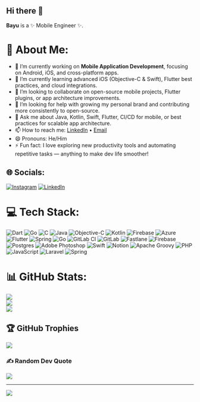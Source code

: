## Hi there 👋


**Bayu** is a ✨ Mobile Engineer ✨.
# 💫 About Me:
- 🔭 I’m currently working on **Mobile Application Development**, focusing on Android, iOS, and cross-platform apps.
- 🌱 I’m currently learning advanced iOS (Objective-C & Swift), Flutter best practices, and cloud integrations.
- 👯 I’m looking to collaborate on open-source mobile projects, Flutter plugins, or app architecture improvements.
- 🤔 I’m looking for help with growing my personal brand and contributing more consistently to open-source.
- 💬 Ask me about Java, Kotlin, Swift, Flutter, CI/CD for mobile, or best practices for scalable app architecture.
- 📫 How to reach me: [LinkedIn](https://www.linkedin.com/in/bayuwij) • [Email](mailto:bayuwij@outlook.com)
- 😄 Pronouns: He/Him
- ⚡ Fun fact: I love exploring new productivity tools and automating repetitive tasks — anything to make dev life smoother!

## 🌐 Socials:
[![Instagram](https://img.shields.io/badge/Instagram-%23E4405F.svg?logo=Instagram&logoColor=white)](https://instagram.com/bayuwij_) [![LinkedIn](https://img.shields.io/badge/LinkedIn-%230077B5.svg?logo=linkedin&logoColor=white)](https://linkedin.com/in/bayuwij) 

# 💻 Tech Stack:
![Dart](https://img.shields.io/badge/dart-%230175C2.svg?style=for-the-badge&logo=dart&logoColor=white) ![Go](https://img.shields.io/badge/go-%2300ADD8.svg?style=for-the-badge&logo=go&logoColor=white) ![C](https://img.shields.io/badge/c-%2300599C.svg?style=for-the-badge&logo=c&logoColor=white) ![Java](https://img.shields.io/badge/java-%23ED8B00.svg?style=for-the-badge&logo=openjdk&logoColor=white) ![Objective-C](https://img.shields.io/badge/OBJECTIVE--C-%233A95E3.svg?style=for-the-badge&logo=apple&logoColor=white) ![Kotlin](https://img.shields.io/badge/kotlin-%237F52FF.svg?style=for-the-badge&logo=kotlin&logoColor=white) ![Firebase](https://img.shields.io/badge/firebase-%23039BE5.svg?style=for-the-badge&logo=firebase) ![Azure](https://img.shields.io/badge/azure-%230072C6.svg?style=for-the-badge&logo=microsoftazure&logoColor=white) ![Flutter](https://img.shields.io/badge/Flutter-%2302569B.svg?style=for-the-badge&logo=Flutter&logoColor=white) ![Spring](https://img.shields.io/badge/spring-%236DB33F.svg?style=for-the-badge&logo=spring&logoColor=white) ![Go](https://img.shields.io/badge/go-%2300ADD8.svg?style=for-the-badge&logo=go&logoColor=white) ![GitLab CI](https://img.shields.io/badge/gitlab%20CI-%23181717.svg?style=for-the-badge&logo=gitlab&logoColor=white) ![GitLab](https://img.shields.io/badge/gitlab-%23181717.svg?style=for-the-badge&logo=gitlab&logoColor=white) ![Fastlane](https://img.shields.io/badge/fastlane-%2382bd4e.svg?style=for-the-badge&logo=fastlane&logoColor=black) ![Firebase](https://img.shields.io/badge/firebase-a08021?style=for-the-badge&logo=firebase&logoColor=ffcd34) ![Postgres](https://img.shields.io/badge/postgres-%23316192.svg?style=for-the-badge&logo=postgresql&logoColor=white) ![Adobe Photoshop](https://img.shields.io/badge/adobe%20photoshop-%2331A8FF.svg?style=for-the-badge&logo=adobe%20photoshop&logoColor=white) ![Swift](https://img.shields.io/badge/swift-F54A2A?style=for-the-badge&logo=swift&logoColor=white) ![Notion](https://img.shields.io/badge/Notion-%23000000.svg?style=for-the-badge&logo=notion&logoColor=white) ![Apache Groovy](https://img.shields.io/badge/Apache%20Groovy-4298B8.svg?style=for-the-badge&logo=Apache+Groovy&logoColor=white) ![PHP](https://img.shields.io/badge/php-%23777BB4.svg?style=for-the-badge&logo=php&logoColor=white) ![JavaScript](https://img.shields.io/badge/javascript-%23323330.svg?style=for-the-badge&logo=javascript&logoColor=%23F7DF1E) ![Laravel](https://img.shields.io/badge/laravel-%23FF2D20.svg?style=for-the-badge&logo=laravel&logoColor=white) ![Spring](https://img.shields.io/badge/spring-%236DB33F.svg?style=for-the-badge&logo=spring&logoColor=white)
# 📊 GitHub Stats:
![](https://github-readme-stats.vercel.app/api?username=bayuwijdev&theme=dark&hide_border=false&include_all_commits=false&count_private=false)<br/>
![](https://nirzak-streak-stats.vercel.app/?user=bayuwijdev&theme=dark&hide_border=false)<br/>
![](https://github-readme-stats.vercel.app/api/top-langs/?username=bayuwijdev&theme=dark&hide_border=false&include_all_commits=false&count_private=false&layout=compact)

## 🏆 GitHub Trophies
![](https://github-profile-trophy.vercel.app/?username=bayuwijdev&theme=default&no-frame=false&no-bg=false&margin-w=4)

### ✍️ Random Dev Quote
![](https://quotes-github-readme.vercel.app/api?type=horizontal&theme=radical)

---
[![](https://visitcount.itsvg.in/api?id=bayuwijdev&icon=0&color=0)](https://visitcount.itsvg.in)

<!-- Proudly created with GPRM ( https://gprm.itsvg.in ) -->
